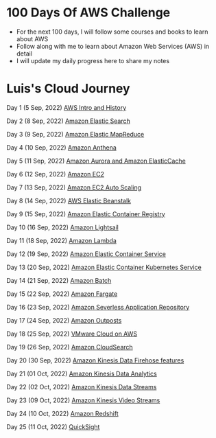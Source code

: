 # 100 Days Of AWS Challenge

- For the next 100 days, I will follow some courses and books to learn about AWS
- Follow along with me to learn about Amazon Web Services (AWS) in detail
- I will update my daily progress here to share my notes

# Luis's Cloud Journey

Day 1 (5 Sep, 2022) [AWS Intro and History](/Day-01.md)

Day 2 (8 Sep, 2022) [Amazon Elastic Search](/Day-02.md)

Day 3 (9 Sep, 2022) [Amazon Elastic MapReduce](/Day-03.md)

Day 4 (10 Sep, 2022) [Amazon Anthena](/Day-04.md)

Day 5 (11 Sep, 2022) [Amazon Aurora and Amazon ElasticCache](/Day-05.md)

Day 6 (12 Sep, 2022) [Amazon EC2](/Day-06.md)

Day 7 (13 Sep, 2022) [Amazon EC2 Auto Scaling](/Day-07.md)

Day 8 (14 Sep, 2022) [AWS Elastic Beanstalk](/Day-08.md)

Day 9 (15 Sep, 2022) [Amazon Elastic Container Registry](/Day-09.md)

Day 10 (16 Sep, 2022) [Amazon Lightsail](/Day-10.md)

Day 11 (18 Sep, 2022) [Amazon Lambda](/Day-11.md)

Day 12 (19 Sep, 2022) [Amazon Elastic Container Service](/Day-12.md)

Day 13 (20 Sep, 2022) [Amazon Elastic Container Kubernetes Service](/Day-13.md)

Day 14 (21 Sep, 2022) [Amazon Batch](/Day-14.md)

Day 15 (22 Sep, 2022) [Amazon Fargate](/Day-15.md)

Day 16 (23 Sep, 2022) [Amazon Severless Application Repository](/Day-16.md)

Day 17 (24 Sep, 2022) [Amazon Outposts](/Day-17.md)

Day 18 (25 Sep, 2022) [VMware Cloud on AWS](/Day-18.md)

Day 19 (26 Sep, 2022) [Amazon CloudSearch](/Day-19.md)

Day 20 (30 Sep, 2022) [Amazon Kinesis Data Firehose features](/Day-20.md)

Day 21 (01 Oct, 2022) [Amazon Kinesis Data Analytics](/Day-21.md)

Day 22 (02 Oct, 2022) [Amazon Kinesis Data Streams](/Day-22.md)

Day 23 (09 Oct, 2022) [Amazon Kinesis Video Streams](/Day-23.md)

Day 24 (10 Oct, 2022) [Amazon Redshift](/Day-24.md)

Day 25 (11 Oct, 2022) [QuickSight](/Day-25.md)







